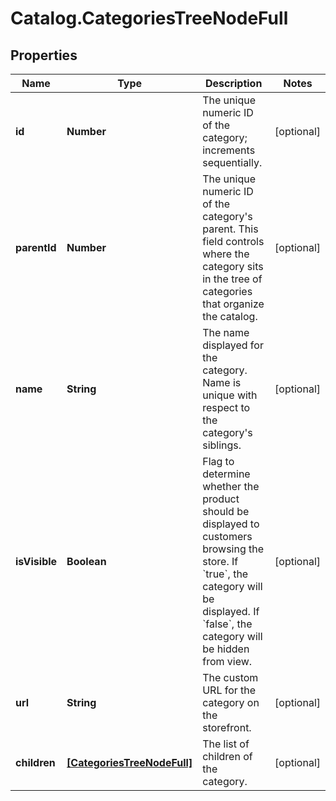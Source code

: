 # Catalog.CategoriesTreeNodeFull

## Properties
Name | Type | Description | Notes
------------ | ------------- | ------------- | -------------
**id** | **Number** | The unique numeric ID of the category; increments sequentially.  | [optional] 
**parentId** | **Number** | The unique numeric ID of the category&#x27;s parent. This field controls where the category sits in the tree of categories that organize the catalog.  | [optional] 
**name** | **String** | The name displayed for the category. Name is unique with respect to the category&#x27;s siblings.  | [optional] 
**isVisible** | **Boolean** | Flag to determine whether the product should be displayed to customers browsing the store. If &#x60;true&#x60;, the category will be displayed. If &#x60;false&#x60;, the category will be hidden from view.  | [optional] 
**url** | **String** | The custom URL for the category on the storefront.  | [optional] 
**children** | [**[CategoriesTreeNodeFull]**](CategoriesTreeNodeFull.md) | The list of children of the category.  | [optional] 
